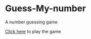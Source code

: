 # Guess-My-number

A number guessing game

[Click here](https://magnificent-seahorse-da4598.netlify.app/) to play the game
